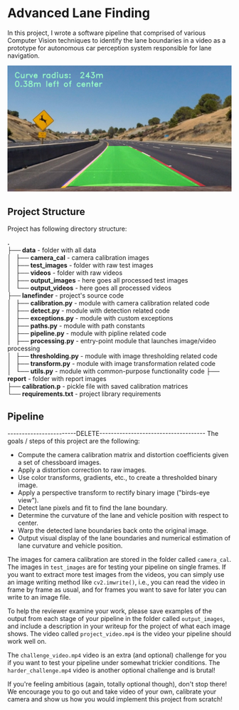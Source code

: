 Advanced Lane Finding
============================================

In this project, I wrote a software pipeline that comprised of various Computer Vision techniques to identify the lane boundaries in a video as a prototype for autonomous car perception system responsible for lane navigation.

[![Result Video](data/output_images/test2.jpg)](https://www.youtube.com/watch?v=IhAv3MpZY7k)

## Project Structure

Project has following directory structure:  

**.**  
**├── data**                 - folder with all data  
**│   ├── camera_cal**       - camera calibration images    
**│   ├── test_images**      - folder with raw test images  
**│   ├── videos**           - folder with raw videos  
**│   ├── output_images**    - here goes all processed test images  
**│   └── output_videos**    - here goes all processed videos  
**├── lanefinder**           - project's source code  
**│   ├── calibration.py**   - module with camera calibration related code  
**│   ├── detect.py**        - module with detection related code  
**│   ├── exceptions.py**    - module with custom exceptions  
**│   ├── paths.py**         - module with path constants  
**│   ├── pipeline.py**      - module with pipline related code  
**│   ├── processing.py**    - entry-point module that launches image/video processing  
**│   ├── thresholding.py**  - module with image thresholding related code  
**│   ├── transform.py**     - module with image transformation related code  
**│   └── utils.py**         - module with common-purpose functionality code
**├── report**               - folder with report images  
**├── calibration.p**        - pickle file with saved calibration matrices  
**└── requirements.txt**     - project library requirements  


## Pipeline


------------------------DELETE-------------------------------------
The goals / steps of this project are the following:

* Compute the camera calibration matrix and distortion coefficients given a set of chessboard images.
* Apply a distortion correction to raw images.
* Use color transforms, gradients, etc., to create a thresholded binary image.
* Apply a perspective transform to rectify binary image ("birds-eye view").
* Detect lane pixels and fit to find the lane boundary.
* Determine the curvature of the lane and vehicle position with respect to center.
* Warp the detected lane boundaries back onto the original image.
* Output visual display of the lane boundaries and numerical estimation of lane curvature and vehicle position.

The images for camera calibration are stored in the folder called `camera_cal`.  The images in `test_images` are for testing your pipeline on single frames.  If you want to extract more test images from the videos, you can simply use an image writing method like `cv2.imwrite()`, i.e., you can read the video in frame by frame as usual, and for frames you want to save for later you can write to an image file.  

To help the reviewer examine your work, please save examples of the output from each stage of your pipeline in the folder called `output_images`, and include a description in your writeup for the project of what each image shows.    The video called `project_video.mp4` is the video your pipeline should work well on.  

The `challenge_video.mp4` video is an extra (and optional) challenge for you if you want to test your pipeline under somewhat trickier conditions.  The `harder_challenge.mp4` video is another optional challenge and is brutal!

If you're feeling ambitious (again, totally optional though), don't stop there!  We encourage you to go out and take video of your own, calibrate your camera and show us how you would implement this project from scratch!
